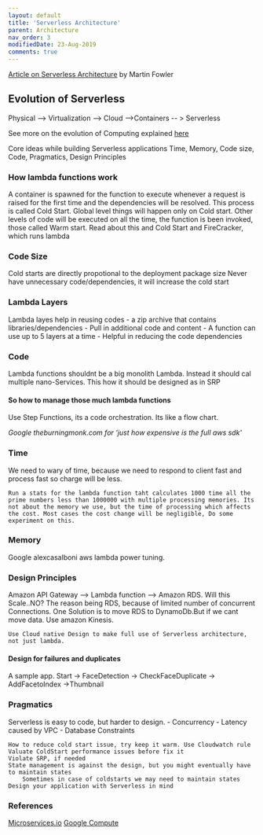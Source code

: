 ```yaml
---
layout: default
title: 'Serverless Architecture'
parent: Architecture
nav_order: 3
modifiedDate: 23-Aug-2019
comments: true
---
```


[Article on Serverless Architecture](https://martinfowler.com/articles/serverless.html) by Martin Fowler

## Evolution of Serverless

Physical --> Virtualization --> Cloud -->Containers -- > Serverless

See more on the evolution of Computing explained [here](https://www.ca.com/us/modern-software-factory/content/the-evolution-of-serverless-computing.html)

Core ideas while building Serverless applications
Time, Memory, Code size, Code, Pragmatics, Design Principles

### How lambda functions work

A container is spawned for the function to execute whenever a request is raised for the first time and the dependencies will be resolved. This process is called Cold Start. Global level things will happen only on Cold start. Other levels of code will be executed on all the time, the function is been invoked, those called Warm start.
Read about this and Cold Start and FireCracker, which runs lambda

### Code Size

Cold starts are directly propotional to the deployment package size
Never have unnecessary code/dependencies, it will increase the cold start

### Lambda Layers

Lambda layes help in reusing codes
    - a zip archive that contains libraries/dependencies
    - Pull in additional code and content
    - A function can use up to 5 layers at a time
    - Helpful in reducing the code dependencies

### Code

Lambda functions shouldnt be a big monolith Lambda. Instead it should cal multiple nano-Services. This how it should be designed as in SRP

#### So how to manage those much lambda functions

Use Step Functions, its a code orchestration. Its like a flow chart.

*Google theburningmonk.com for 'just how expensive is the full aws sdk'*

### Time

We need to wary of time, because we need to respond to client fast and process fast so charge will be less.

    Run a stats for the lambda function taht calculates 1000 time all the prime numbers less than 1000000 with multiple processing memories. Its not about the memory we use, but the time of processing which affects the cost. Most cases the cost change will be negligible, Do some experiment on this. 

### Memory


Google alexcasalboni aws lambda power tuning.

### Design Principles

Amazon API Gateway --> Lambda function --> Amazon RDS. Will this Scale..NO?
The reason being RDS, because of limited number of concurrent Connections.
    One Solution is to move RDS to DynamoDb.But if we cant move data.
    Use amazon Kinesis.

    Use Cloud native Design to make full use of Serverless architecture, not just lambda. 

#### Design for failures and duplicates

A sample app.
    Start -> FaceDetection -> CheckFaceDuplicate -> AddFacetoIndex ->Thumbnail

### Pragmatics

Serverless is easy to code, but harder to design.
        - Concurrency
        - Latency caused by VPC
        - Database Constraints

    How to reduce cold start issue, try keep it warm. Use Cloudwatch rule
    Valuate ColdStart performance issues before fix it
    Violate SRP, if needed
    State management is against the design, but you might eventually have to maintain states
        Sometimes in case of coldstarts we may need to maintain states
    Design your application with Serverless in mind

### References

<a href="http://microservices.io/patterns/microservices.html">Microservices.io</a>
<a href="https://cloud.google.com/appengine/docs/standard/python/designing-microservice-api">Google Compute</a>
